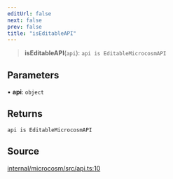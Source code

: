 ```yaml
---
editUrl: false
next: false
prev: false
title: "isEditableAPI"
---
```


> **isEditableAPI**(`api`): `api is EditableMicrocosmAPI`

## Parameters

• **api**: `object`

## Returns

`api is EditableMicrocosmAPI`

## Source

[internal/microcosm/src/api.ts:10](https://github.com/nodenogg-in/alpha-p2p/blob/2cff8cc/internal/microcosm/src/api.ts#L10)
